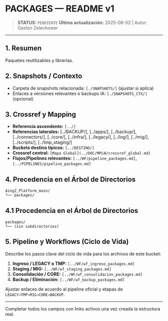 # PACKAGES — README v1

> **STATUS:** `PENDIENTE`
> **Última actualización:** 2025-08-02 | Autor: Gastón Zelechower

---

## 1. Resumen
Paquetes reutilizables y librerías.

## 2. Snapshots / Contexto
- Carpeta de snapshots relacionada: `[./SNAPSHOTS/]` (ajustar si aplica)
- Enlaces a versiones relevantes o backups IA: `[./SNAPSHOTS_CTX/]` (opcional)

## 3. Crossref y Mapping
- **Referencia ascendente:** `[../]`
- **Referencias laterales:** [../BACKUP/], [../apps/], [../backup/], [../connectors/], [../core/], [../infra/], [../legacy/], [../log/], [../mig/], [../scripts/], [../tmp_staging/]
- **Buckets destino típicos:** `[../DESTINO/]`
- **Crossref central:** `[Mapa Global](../DOC/MPLN/crossref_global.md)`
- **Flujos/Pipelines relevantes:** `[../WF/pipeline_packages.md]`, `[../PIPELINES/pipeline_packages.md]`

## 4. Precedencia en el Árbol de Directorios
```text
AingZ_Platform_main/
└── packages/
```

## 4.1 Procedencia en el Árbol de Directorios
```text
packages/
└── (sin subdirectorios)
```

## 5. Pipeline y Workflows (Ciclo de Vida)
Describe los pasos clave del ciclo de vida para los archivos de este bucket:
1. **Ingreso / LEGACY o TMP:** `[../WF/wf_ingreso_packages.md]`
2. **Staging / MIG:** `[../WF/wf_staging_packages.md]`
3. **Consolidación / CORE:** `[../WF/wf_consolidacion_packages.md]`
4. **Backup / Eliminación:** `[../WF/wf_backup_packages.md]`

Ajustar enlaces de acuerdo al pipeline oficial y etapas de `LEGACY→TMP→MIG→CORE→BACKUP`.

---

Completar todos los campos con links activos una vez creada la estructura real.

